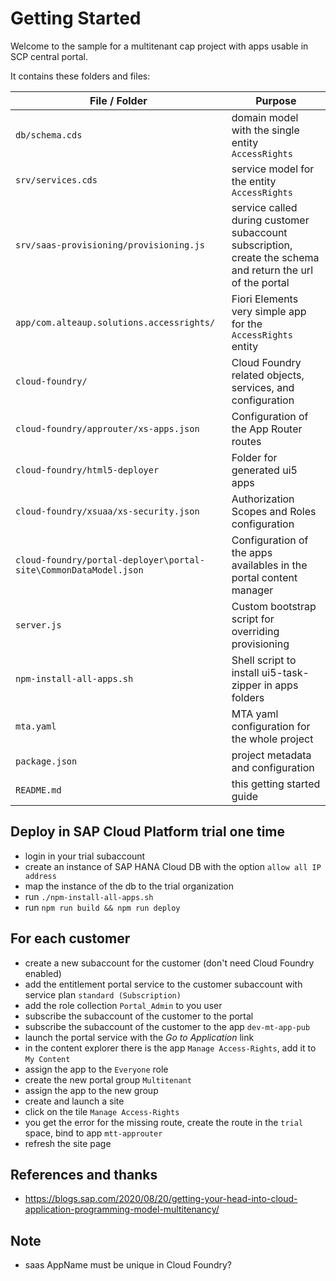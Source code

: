# Getting Started

Welcome to the sample for a multitenant cap project with apps usable in SCP central portal.

It contains these folders and files:

| File / Folder                                                    | Purpose                                                                                                    |
| ---------------------------------------------------------------- | ---------------------------------------------------------------------------------------------------------- |
| `db/schema.cds`                                                  | domain model with the single entity `AccessRights`                                                         |
| `srv/services.cds`                                               | service model for the entity `AccessRights`                                                                |
| `srv/saas-provisioning/provisioning.js`                          | service called during customer subaccount subscription, create the schema and return the url of the portal |
| `app/com.alteaup.solutions.accessrights/`                        | Fiori Elements very simple app for the `AccessRights` entity                                               |
| `cloud-foundry/`                                                 | Cloud Foundry related objects, services, and configuration                                                 |
| `cloud-foundry/approuter/xs-apps.json`                           | Configuration of the App Router routes                                                                     |
| `cloud-foundry/html5-deployer`                                   | Folder for generated ui5 apps                                                                              |
| `cloud-foundry/xsuaa/xs-security.json`                           | Authorization Scopes and Roles configuration                                                               |
| `cloud-foundry/portal-deployer\portal-site\CommonDataModel.json` | Configuration of the apps availables in the portal content manager                                         |
| `server.js`                                                      | Custom bootstrap script for overriding provisioning                                                        |
| `npm-install-all-apps.sh`                                        | Shell script to install ui5-task-zipper in apps folders                                                    |
| `mta.yaml`                                                       | MTA yaml configuration for the whole project                                                               |
| `package.json`                                                   | project metadata and configuration                                                                         |
| `README.md`                                                      | this getting started guide                                                                                 |

## Deploy in SAP Cloud Platform trial one time
* login in your trial subaccount
* create an instance of SAP HANA Cloud DB with the option `allow all IP address`
* map the instance of the db to the trial organization
* run `./npm-install-all-apps.sh`
* run `npm run build && npm run deploy`

## For each customer
* create a new subaccount for the customer (don't need Cloud Foundry enabled)
* add the entitlement portal service to the customer subaccount with service plan `standard (Subscription)`
* add the role collection `Portal_Admin` to you user
* subscribe the subaccount of the customer to the portal
* subscribe the subaccount of the customer to the app `dev-mt-app-pub`
* launch the portal service with the *Go to Application* link
* in the content explorer there is the app `Manage Access-Rights`, add it to `My Content`
* assign the app to the `Everyone` role
* create the new portal group `Multitenant`
* assign the app to the new group
* create and launch a site
* click on the tile `Manage Access-Rights`
* you get the error for the missing route, create the route in the `trial` space, bind to app `mtt-approuter`
* refresh the site page

## References and thanks
* https://blogs.sap.com/2020/08/20/getting-your-head-into-cloud-application-programming-model-multitenancy/

## Note
* saas AppName must be unique in Cloud Foundry?